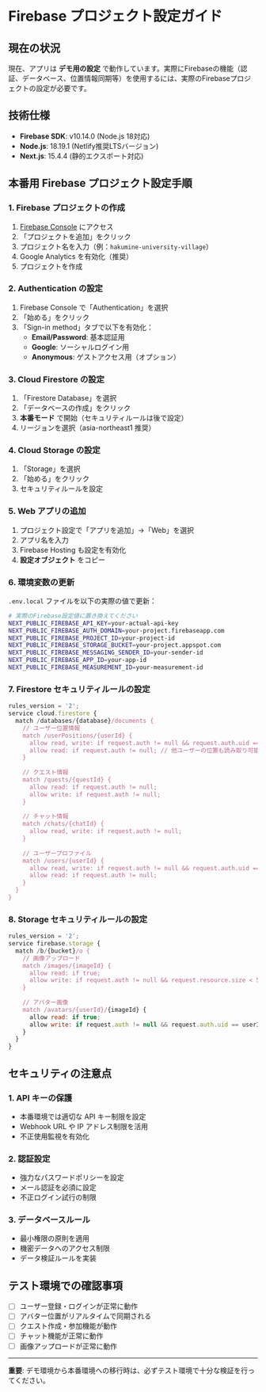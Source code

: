 # Firebase プロジェクト設定ガイド

## 現在の状況
現在、アプリは **デモ用の設定** で動作しています。実際にFirebaseの機能（認証、データベース、位置情報同期等）を使用するには、実際のFirebaseプロジェクトの設定が必要です。

## 技術仕様
- **Firebase SDK**: v10.14.0 (Node.js 18対応)  
- **Node.js**: 18.19.1 (Netlify推奨LTSバージョン)
- **Next.js**: 15.4.4 (静的エクスポート対応)

## 本番用 Firebase プロジェクト設定手順

### 1. Firebase プロジェクトの作成
1. [Firebase Console](https://console.firebase.google.com/) にアクセス
2. 「プロジェクトを追加」をクリック
3. プロジェクト名を入力（例：`hakumine-university-village`）
4. Google Analytics を有効化（推奨）
5. プロジェクトを作成

### 2. Authentication の設定
1. Firebase Console で「Authentication」を選択
2. 「始める」をクリック
3. 「Sign-in method」タブで以下を有効化：
   - **Email/Password**: 基本認証用
   - **Google**: ソーシャルログイン用
   - **Anonymous**: ゲストアクセス用（オプション）

### 3. Cloud Firestore の設定
1. 「Firestore Database」を選択
2. 「データベースの作成」をクリック
3. **本番モード** で開始（セキュリティルールは後で設定）
4. リージョンを選択（asia-northeast1 推奨）

### 4. Cloud Storage の設定
1. 「Storage」を選択
2. 「始める」をクリック
3. セキュリティルールを設定

### 5. Web アプリの追加
1. プロジェクト設定で「アプリを追加」→「Web」を選択
2. アプリ名を入力
3. Firebase Hosting も設定を有効化
4. **設定オブジェクト** をコピー

### 6. 環境変数の更新
`.env.local` ファイルを以下の実際の値で更新：

```bash
# 実際のFirebase設定値に置き換えてください
NEXT_PUBLIC_FIREBASE_API_KEY=your-actual-api-key
NEXT_PUBLIC_FIREBASE_AUTH_DOMAIN=your-project.firebaseapp.com
NEXT_PUBLIC_FIREBASE_PROJECT_ID=your-project-id
NEXT_PUBLIC_FIREBASE_STORAGE_BUCKET=your-project.appspot.com
NEXT_PUBLIC_FIREBASE_MESSAGING_SENDER_ID=your-sender-id
NEXT_PUBLIC_FIREBASE_APP_ID=your-app-id
NEXT_PUBLIC_FIREBASE_MEASUREMENT_ID=your-measurement-id
```

### 7. Firestore セキュリティルールの設定
```javascript
rules_version = '2';
service cloud.firestore {
  match /databases/{database}/documents {
    // ユーザー位置情報
    match /userPositions/{userId} {
      allow read, write: if request.auth != null && request.auth.uid == userId;
      allow read: if request.auth != null; // 他ユーザーの位置も読み取り可能
    }
    
    // クエスト情報
    match /quests/{questId} {
      allow read: if request.auth != null;
      allow write: if request.auth != null;
    }
    
    // チャット情報
    match /chats/{chatId} {
      allow read, write: if request.auth != null;
    }
    
    // ユーザープロファイル
    match /users/{userId} {
      allow read, write: if request.auth != null && request.auth.uid == userId;
      allow read: if request.auth != null;
    }
  }
}
```

### 8. Storage セキュリティルールの設定
```javascript
rules_version = '2';
service firebase.storage {
  match /b/{bucket}/o {
    // 画像アップロード
    match /images/{imageId} {
      allow read: if true;
      allow write: if request.auth != null && request.resource.size < 5 * 1024 * 1024;
    }
    
    // アバター画像
    match /avatars/{userId}/{imageId} {
      allow read: if true;
      allow write: if request.auth != null && request.auth.uid == userId;
    }
  }
}
```

## セキュリティの注意点

### 1. API キーの保護
- 本番環境では適切な API キー制限を設定
- Webhook URL や IP アドレス制限を活用
- 不正使用監視を有効化

### 2. 認証設定
- 強力なパスワードポリシーを設定
- メール認証を必須に設定
- 不正ログイン試行の制限

### 3. データベースルール
- 最小権限の原則を適用
- 機密データへのアクセス制限
- データ検証ルールを実装

## テスト環境での確認事項
- [ ] ユーザー登録・ログインが正常に動作
- [ ] アバター位置がリアルタイムで同期される
- [ ] クエスト作成・参加機能が動作
- [ ] チャット機能が正常に動作
- [ ] 画像アップロードが正常に動作

---

**重要**: デモ環境から本番環境への移行時は、必ずテスト環境で十分な検証を行ってください。

